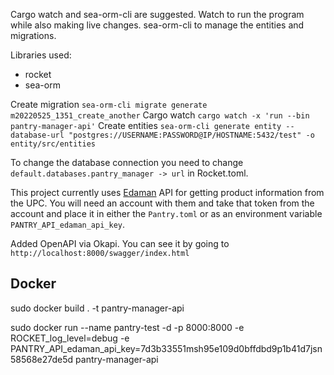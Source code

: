 Cargo watch and sea-orm-cli are suggested. Watch to run the program while also making live changes. sea-orm-cli to manage the entities and migrations.

Libraries used:
* rocket
* sea-orm

Create migration `sea-orm-cli migrate generate m20220525_1351_create_another`
Cargo watch `cargo watch -x 'run --bin pantry-manager-api'`
Create entities `sea-orm-cli generate entity --database-url "postgres://USERNAME:PASSWORD@IP/HOSTNAME:5432/test" -o entity/src/entities`

To change the database connection you need to change `default.databases.pantry_manager -> url` in Rocket.toml.

This project currently uses [Edaman](https://www.edamam.com/) API for getting product information from the UPC. You will need an account with them and take that token from the account and place it in either the `Pantry.toml` or as an environment variable `PANTRY_API_edaman_api_key`.

Added OpenAPI via Okapi. You can see it by going to `http://localhost:8000/swagger/index.html`


## Docker

sudo docker build . -t pantry-manager-api

sudo docker run --name pantry-test -d -p 8000:8000 -e ROCKET_log_level=debug -e PANTRY_API_edaman_api_key=7d3b33551msh95e109d0bffdbd9p1b41d7jsn58568e27de5d pantry-manager-api